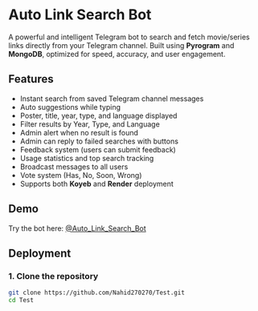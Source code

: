 # Auto Link Search Bot

A powerful and intelligent Telegram bot to search and fetch movie/series links directly from your Telegram channel. Built using **Pyrogram** and **MongoDB**, optimized for speed, accuracy, and user engagement.

## Features

- Instant search from saved Telegram channel messages
- Auto suggestions while typing
- Poster, title, year, type, and language displayed
- Filter results by Year, Type, and Language
- Admin alert when no result is found
- Admin can reply to failed searches with buttons
- Feedback system (users can submit feedback)
- Usage statistics and top search tracking
- Broadcast messages to all users
- Vote system (Has, No, Soon, Wrong)
- Supports both **Koyeb** and **Render** deployment

## Demo

Try the bot here: [@Auto_Link_Search_Bot](https://t.me/Auto_Link_Search_Bot)

## Deployment

### 1. Clone the repository

```bash
git clone https://github.com/Nahid270270/Test.git
cd Test